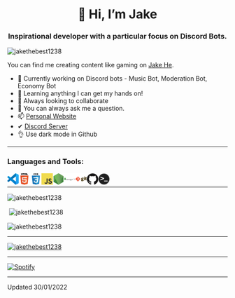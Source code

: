 <h1 align="center">👋 Hi, I’m Jake</h1>

<h3 align="center">Inspirational developer with a particular focus on Discord Bots.</h3>

<p align="left"> <img src="https://komarev.com/ghpvc/?username=jakethebest1238&label=Profile%20views&color=0e75b6&style=flat" alt="jakethebest1238" /> </p>

You can find me creating content like gaming on [Jake He](https://www.youtube.com/channel/UCOijWL8wT8zNisH4zCrcuCA).
- 🤖 Currently working on Discord bots - Music Bot, Moderation Bot, Economy Bot
- 🙌 Learning anything I can get my hands on!
- 👯 Always looking to collaborate
- 💬 You can always ask me a question.
- 📫 [Personal Website](http://jakehe.unaux.com/)
- ✔ [Discord Server](https://dsc.gg/jakesnation)
- 👌 Use dark mode in Github

---

### Languages and Tools:

<img align="left" alt="Visual Studio Code" width="26px" src="https://raw.githubusercontent.com/github/explore/80688e429a7d4ef2fca1e82350fe8e3517d3494d/topics/visual-studio-code/visual-studio-code.png" />
<img align="left" alt="HTML5" width="26px" src="https://raw.githubusercontent.com/github/explore/80688e429a7d4ef2fca1e82350fe8e3517d3494d/topics/html/html.png" />
<img align="left" alt="CSS3" width="26px" src="https://raw.githubusercontent.com/github/explore/80688e429a7d4ef2fca1e82350fe8e3517d3494d/topics/css/css.png" />
<img align="left" alt="JavaScript" width="26px" src="https://raw.githubusercontent.com/github/explore/80688e429a7d4ef2fca1e82350fe8e3517d3494d/topics/javascript/javascript.png" />
<img align="left" alt="Node.js" width="26px" src="https://raw.githubusercontent.com/github/explore/80688e429a7d4ef2fca1e82350fe8e3517d3494d/topics/nodejs/nodejs.png" />
<img align="left" alt="MongoDB" width="26px" src="https://raw.githubusercontent.com/github/explore/80688e429a7d4ef2fca1e82350fe8e3517d3494d/topics/mongodb/mongodb.png" />
<img align="left" alt="Git" width="26px" src="https://raw.githubusercontent.com/github/explore/80688e429a7d4ef2fca1e82350fe8e3517d3494d/topics/git/git.png" />
<img align="left" alt="GitHub" width="26px" src="https://raw.githubusercontent.com/github/explore/78df643247d429f6cc873026c0622819ad797942/topics/github/github.png" />
<img align="left" alt="Terminal" width="26px" src="https://raw.githubusercontent.com/github/explore/80688e429a7d4ef2fca1e82350fe8e3517d3494d/topics/terminal/terminal.png" />

<br />

---

<p><img align="center" src="https://github-readme-stats.vercel.app/api/top-langs?username=jakethebest1238&theme=tokyonight&show_icons=true&locale=en&layout=compact" alt="jakethebest1238" /></p>

<p>&nbsp;<img align="center" src="https://github-readme-stats.vercel.app/api?username=jakethebest1238&&theme=tokyonight&show_icons=true&locale=en" alt="jakethebest1238" /></p>

<p><img align="center" src="https://github-readme-streak-stats.herokuapp.com/?user=jakethebest1238&theme=tokyonight" alt="jakethebest1238" /></p>

---

<p align="left"> <a href="https://github.com/ryo-ma/github-profile-trophy"><img src="https://github-profile-trophy.vercel.app/?username=jakethebest1238&theme=onestar" alt="jakethebest1238" /></a> </p>

---

[![Spotify](https://githubspotfiy.vercel.app/api/spotify)](https://open.spotify.com/user/msiduio7qvkply6unv462lti6)

---

Updated 30/01/2022
